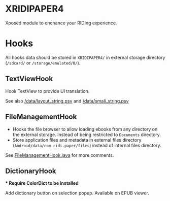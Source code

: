 # XRIDIPAPER4

Xposed module to enchance your RIDIng experience.

# Hooks

All hooks data should be stored in `XRIDIPAPER4/` in external storage directory (`/sdcard/` or `/storage/emulated/0/`).

## TextViewHook

Hook TextView to provide UI translation.

See also [/data/layout_string.psv](/data/layout_string.psv) and [/data/smali_string.psv](/data/smali_string.psv)

## FileManagementHook

- Hooks the file browser to allow loading ebooks from any directory on the external storage. Instead of being restricted to `Documents` directory.
- Store application files and metadata in external files directory (`Android/data/com.ridi.paper/files`) instead of internal files directory.

See [FileManagementHook.java](app/src/main/java/id/shivelight/xridipaper4/hooks/FileManagementHook.java) for more comments.

## DictionaryHook

**\* Require ColorDict to be installed**

Add dictionary button on selection popup. Available on EPUB viewer.

